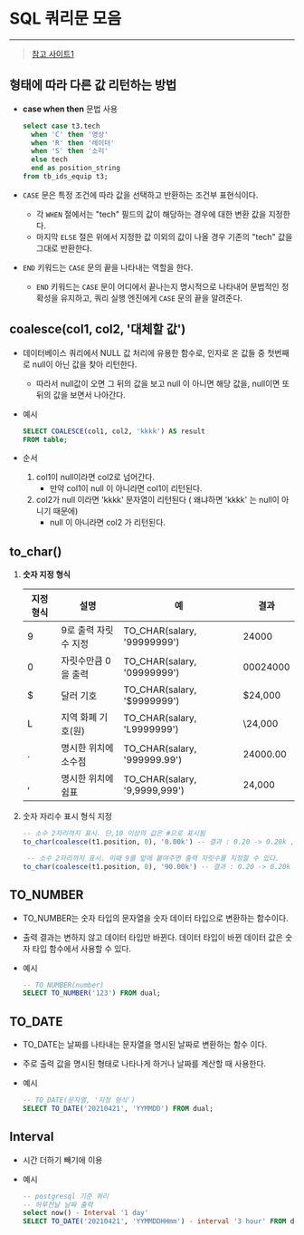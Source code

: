 # SQL 쿼리문 모음

---

> [참고 사이트1](https://sorrow16.tistory.com/155)

## 형태에 따라 다른 값 리턴하는 방법

- **case when then** 문법 사용

  ```sql
  select case t3.tech 
   	when 'C' then '영상'
   	when 'R' then '레이더'
   	when 'S' then '소리'
   	else tech 
   	end as position_string
  from tb_ids_equip t3;
  ```

-  `CASE` 문은 특정 조건에 따라 값을 선택하고 반환하는 조건부 표현식이다. 

   -  각 `WHEN` 절에서는 "tech" 필드의 값이 해당하는 경우에 대한 변환 값을 지정한다.
   -  마지막 `ELSE` 절은 위에서 지정한 값 이외의 값이 나올 경우 기존의 "tech" 값을 그대로 반환한다. 

- `END` 키워드는 `CASE` 문의 끝을 나타내는 역할을 한다. 

  - `END` 키워드는 `CASE` 문이 어디에서 끝나는지 명시적으로 나타내어 문법적인 정확성을 유지하고, 쿼리 실행 엔진에게 `CASE` 문의 끝을 알려준다. 

## coalesce(col1, col2, '대체할 값')

- 데이터베이스 쿼리에서 NULL 값 처리에 유용한 함수로, 인자로 온 값들 중 첫번째로 null이 아닌 값을 찾아 리턴한다. 

  - 따라서 null값이 오면 그 뒤의 값을 보고 null 이 아니면 해당 값을, null이면 또 뒤의 값을 보면서 나아간다. 

- 예시

  ```sql
  SELECT COALESCE(col1, col2, 'kkkk') AS result
  FROM table;
  ```

- 순서

  1. col1이 null이라면 col2로 넘어간다. 
     - 만약 col1이 null 이 아니라면 col1이 리턴된다. 
  2. col2가 null 이라면 'kkkk' 문자열이 리턴된다 ( 왜냐하면 'kkkk' 는 null이 아니기 때문에)
     - null 이 아니라면 col2 가 리턴된다. 

## to_char()

1. **숫자 지정 형식**

   | 지정 형식 | 설명                 | 예                            | 결과     |
   | --------- | -------------------- | ----------------------------- | -------- |
   | 9         | 9로 출력 자릿수 지정 | TO_CHAR(salary, '99999999')   | 24000    |
   | 0         | 자릿수만큼 0을 출력  | TO_CHAR(salary, '09999999')   | 00024000 |
   | $         | 달러 기호            | TO_CHAR(salary, '$9999999')   | $24,000  |
   | L         | 지역 화폐 기호(원)   | TO_CHAR(salary, 'L9999999')   | \24,000  |
   | .         | 명시한 위치에 소수점 | TO_CHAR(salary, '999999.99')  | 24000.00 |
   | ,         | 명시한 위치에 쉼표   | TO_CHAR(salary, '9,9999,999') | 24,000   |

2. 숫자 자리수 표시 형식 지정

   ```sql
   -- 소수 2자리까지 표시. 단,10 이상의 값은 #으로 표시됨 
   to_char(coalesce(t1.position, 0), '0.00k') -- 결과 : 0.20 -> 0.20k ,   85 -> #.##k
   
    -- 소수 2자리까지 표시. 이때 9를 앞에 붙여주면 출력 자릿수를 지정할 수 있다. 
   to_char(coalesce(t1.position, 0), '90.00k') -- 결과 : 0.20 -> 0.20k ,   85 -> 85.00k
   ```

## TO_NUMBER

- TO_NUMBER는 숫자 타입의 문자열을 숫자 데이터 타입으로 변환하는 함수이다.

- 출력 결과는 변하지 않고 데이터 타입만 바뀐다. 데이터 타입이 바뀐 데이터 값은 숫자 타입 함수에서 사용할 수 있다.

- 예시

  ```SQL
  -- TO_NUMBER(number)
  SELECT TO_NUMBER('123') FROM dual;
  ```

## TO_DATE

- TO_DATE는 날짜를 나타내는 문자열을 명시된 날짜로 변환하는 함수 이다. 

- 주로 출력 값을 명시된 형태로 나타나게 하거나 날짜를 계산할 때 사용한다. 

- 예시	

  ```sql
  -- TO_DATE(문자열, '지정 형식')
  SELECT TO_DATE('20210421', 'YYMMDD') FROM dual;
  ```

## Interval 

- 시간 더하기 빼기에 이용 

- 예시 

  ```sql 
  -- postgresql 기준 쿼리 
  -- 하루전날 날짜 출력 
  select now() - Interval '1 day'
  SELECT TO_DATE('20210421', 'YYMMDDHHmm') - interval '3 hour' FROM dual;
  ```

  
